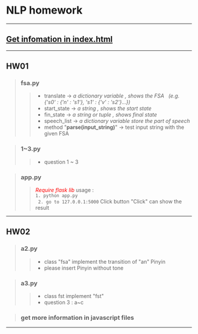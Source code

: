 # NLP homework
---------------------------------------
## [Get infomation in index.html](https://poynt2005.github.io/NLP_homework/)
---------------------------------------
## HW01
> ### fsa.py
>>  *  translate -> *a dictionary variable ,  shows the FSA &nbsp; (e.g. {'s0' : {'n' : 's1'}, 's1' : {'v' : 's2'}...})*  
>>  *  start_state -> *a string , shows the start state*
>>  *  fin_state -> *a string or tuple , shows final state*
>>  *  speech_list -> *a dictionary variable store the part of speech*
>>  *  method "<b>parse(input_string)</b>" -> test input string with the given FSA

> ### 1~3.py
>> * question 1 ~ 3

> ### app.py
>> *<font color = red >Require flask lib</font>*
>> usage :  
><code>1. python app.py <br> 2. go to 127.0.0.1:5000</code>
>> Click button "Click" can show the result


---------------------------------------
## HW02
> ### a2.py
>>  *  class "fsa" implement the transition of "an" Pinyin
>>  *  please insert Pinyin without tone

> ### a3.py
>> * class fst implement "fst"
>> * question 3 : a~c

> ### get more information in javascript files
---------------------------------------
